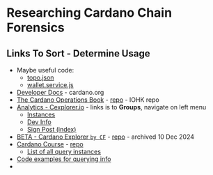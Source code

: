 # Researching Cardano Chain Forensics

## Links To Sort - Determine Usage
- Maybe useful code:
  - [topo.json](https://github.com/st8tikratio/Uselessness/blob/main/blockchain/cardano/foren/topo.json)
  - [wallet.service.js](https://github.com/st8tikratio/Uselessness/blob/main/blockchain/cardano/foren/wallet.service.js)   
- [Developer Docs](https://developers.cardano.org/) - cardano.org
- [The Cardano Operations Book](https://book.play.dev.cardano.org) - [repo](https://github.com/input-output-hk/cardano-playground) - IOHK repo
- [Analytics - Cexplorer.io](https://cexplorer.io/groups) - links is to **Groups**, navigate on left menu
  - [Instances](https://github.com/cardanians/cexplorer.io/blob/main/doc/instances.md)
  - [Dev Info](https://github.com/cexplorer/cexplorer.io/blob/main/doc/welcome_devs.md)
  - [Sign Post (index)](https://github.com/cexplorer/cexplorer.io/tree/main/doc)
- [BETA - Cardano Explorer `by CF`](https://beta.explorer.cardano.org/en/micar) - [repo](https://github.com/cardano-foundation/cf-explorer) - archived 10 Dec 2024
- [Cardano Course](https://cardano-course.gitbook.io/cardano-course) - [repo](https://github.com/carloslodelar/cardano-course/blob/main/README.md)
  - [List of all query instances](https://github.com/search?q=repo%3Acarloslodelar%2Fcardano-course+query&type=code)
- [Code examples for querying info](https://github.com/CodingOnChain/lift-wallet/blob/0.2.0/src/services/wallet.service.js#L333)
-  
